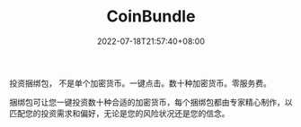 ﻿---
weight: 
title: "CoinBundle"
description: "针对加密货币的投资基金，专业人士管理，风险低、快捷、零费率"
date: 2022-07-18T21:57:40+08:00
lastmod: 2022-07-18T16:45:40+08:00
draft: false
authors: ["june"]
featuredImage: "coinbundle.jpg"
link: "https://coinbundle.com/?ref=1234btc.com"
tags: ["投资机构","CoinBundle"]
categories: ["navigation"]
navigation: ["投资机构"]
lightgallery: true
toc: true
pinned: false
recommend: false
recommend1: false
---
投资捆绑包， 不是单个加密货币。一键点击。数十种加密货币。零服务费。

捆绑包可让您一键投资数十种合适的加密货币，每个捆绑包都由专家精心制作，以匹配您的投资需求和偏好，无论是您的风险状况还是您的信念。